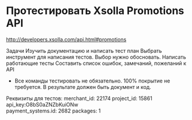 # Протестировать Xsolla Promotions API
http://developers.xsolla.com/api.html#promotions

Задачи
Изучить документацию и написать тест план
Выбрать инструмент для написания тестов. Выбор нужно обосновать.
Написать работающие тесты
Составить список ошибок, замечаний, пожеланий к API
* Все команды тестировать не обязательно. 100% покрытие не требуется.
В результате должен быть документ и код. 

Реквизиты для тестов:
merchant_id: 22174
project_id: 15861
api_key:O8bS0aZNZbKuiONw  
payment_systems.id: 2682
packages: 1

